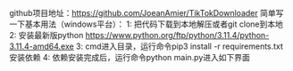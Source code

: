 github项目地址：https://github.com/JoeanAmier/TikTokDownloader
简单写一下基本用法（windows平台）：
1: 把代码下载到本地解压或者git clone到本地
2: 安装最新版python
https://www.python.org/ftp/python/3.11.4/python-3.11.4-amd64.exe
3: cmd进入目录，运行命令pip3 install -r requirements.txt 安装依赖
4: 依赖安装完成后，运行命令python main.py进入如下界面
